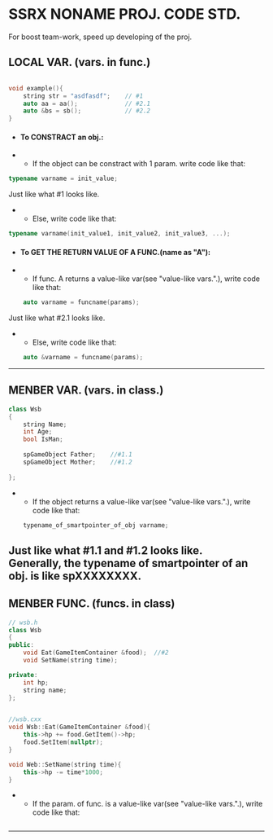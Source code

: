 # SSRX NONAME PROJ. CODE STD.
For boost team-work, speed up developing of the proj.
## LOCAL VAR. (vars. in func.)
```CPP

void example(){
    string str = "asdfasdf";    // #1
    auto aa = aa();             // #2.1
    auto &bs = sb();            // #2.2
}
```
- #### To CONSTRACT an obj.:
- - If the object can be constract with 1 param. write code like that:
```CPP
typename varname = init_value;
```
Just like what #1 looks like.

- - Else, write code like that:
```CPP
typename varname(init_value1, init_value2, init_value3, ...);
```

- #### To GET THE RETURN VALUE OF A FUNC.(name as "A"):
- - If func. A returns a value-like var(see "value-like vars.".), write code like that:
```CPP
    auto varname = funcname(params);
```
Just like what #2.1 looks like.

- - Else, write code like that:
```CPP
    auto &varname = funcname(params);
```

------------------------------------------------------------------------------
## MENBER VAR. (vars. in class.)
```CPP
class Wsb
{
    string Name;
    int Age;
    bool IsMan;
    
    spGameObject Father;    //#1.1
    spGameObject Mother;    //#1.2
    
};
```
- - If the object returns a value-like var(see "value-like vars.".), write code like that:
```CPP
    typename_of_smartpointer_of_obj varname;
```
Just like what #1.1 and #1.2 looks like.  
Generally, the typename of smartpointer of an obj. is like spXXXXXXXX.
-------------------------------------------------------------------------------
## MENBER FUNC. (funcs. in class)
```CPP
// wsb.h
class Wsb
{
public:
    void Eat(GameItemContainer &food);  //#2
    void SetName(string time);

private:
    int hp;
    string name;
};


//wsb.cxx
void Wsb::Eat(GameItemContainer &food){
    this->hp += food.GetItem()->hp;
    food.SetItem(nullptr);
}

void Web::SetName(string time){
    this->hp -= time*1000;
}

```
- - If the param. of func. is a value-like var(see "value-like vars.".), write code like that:
```CPP

```

-------------------------------------------------------------------------------
## 
